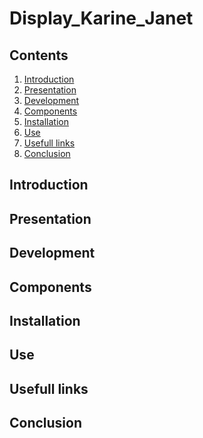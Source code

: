 # Display_Karine_Janet

## Contents

1. [Introduction](#introduction)
2. [Presentation](#presentation)
3. [Development](#development)
4. [Components](#components)
5. [Installation](#installation)
6. [Use](#use)
7. [Usefull links](#usefull_links)
8. [Conclusion](#conclusion)

<a name="introduction"></a>
## Introduction

<a name="presentation"></a>
## Presentation

<a name="development"></a>
## Development

<a name="components"></a>
## Components

<a name="installation"></a>
## Installation

<a name="use"></a>
## Use

<a name="usefull_links"></a>
## Usefull links

<a name="conclusion"></a>
## Conclusion